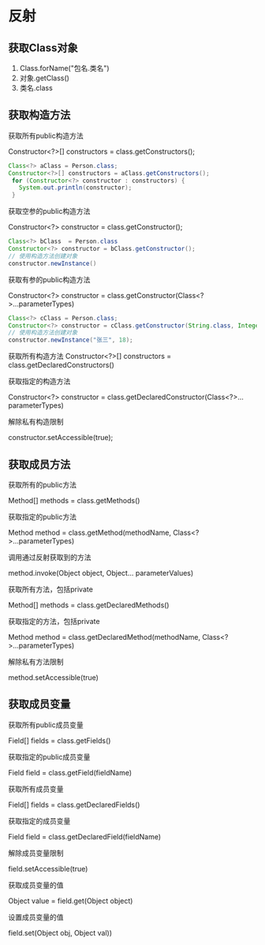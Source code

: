 # 反射

## 获取Class对象

1. Class.forName("包名.类名")
2. 对象.getClass()
3. 类名.class

## 获取构造方法

 获取所有public构造方法

 Constructor\<?\>[] constructors = class.getConstructors();

 ```java
Class<?> aClass = Person.class;
Constructor<?>[] constructors = aClass.getConstructors();
  for (Constructor<?> constructor : constructors) {
    System.out.println(constructor);
  }
 ```

获取空参的public构造方法

 Constructor\<?\> constructor = class.getConstructor();

 ```java
Class<?> bClass  = Person.class
Constructor<?> constructor = bClass.getConstructor();
// 使用构造方法创建对象
constructor.newInstance()
```

获取有参的public构造方法

Constructor\<?\> constructor = class.getConstructor(Class\<?\>...parameterTypes)

```java
Class<?> cClass = Person.class;
Constructor<?> constructor = cClass.getConstructor(String.class, Integer.class);
// 使用构造方法创建对象
constructor.newInstance("张三", 18);
```

获取所有构造方法
Constructor\<?\>[] constructors = class.getDeclaredConstructors()

获取指定的构造方法

Constructor\<?\> constructor = class.getDeclaredConstructor(Class\<?\>... parameterTypes)

解除私有构造限制

constructor.setAccessible(true);

## 获取成员方法

获取所有的public方法

Method[] methods = class.getMethods()

获取指定的public方法

Method method = class.getMethod(methodName, Class\<?\>...parameterTypes)

调用通过反射获取到的方法

method.invoke(Object object, Object... parameterValues)

获取所有方法，包括private

Method[] methods = class.getDeclaredMethods()

获取指定的方法，包括private

Method method = class.getDeclaredMethod(methodName, Class\<?\>...parameterTypes)

解除私有方法限制

method.setAccessible(true)

## 获取成员变量

获取所有public成员变量

Field[] fields = class.getFields()

获取指定的public成员变量

Field field = class.getField(fieldName)

获取所有成员变量

Field[] fields = class.getDeclaredFields()

获取指定的成员变量

Field field = class.getDeclaredField(fieldName)

解除成员变量限制

field.setAccessible(true)

获取成员变量的值

Object value = field.get(Object object)

设置成员变量的值

field.set(Object obj, Object val))
